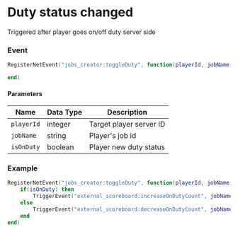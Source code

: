 # Duty status changed

Triggered after player goes on/off duty server side

### Event

```lua
RegisterNetEvent("jobs_creator:toggleDuty", function(playerId, jobName, isOnDuty)

end)
```

#### Parameters

| Name       | Data Type | Description             |
| ---------- | --------- | ----------------------- |
| `playerId` | integer   | Target player server ID |
| `jobName`  | string    | Player's job id         |
| `isOnDuty` | boolean   | Player new duty status  |

### Example

```lua
RegisterNetEvent("jobs_creator:toggleDuty", function(playerId, jobName, isOnDuty)
    if(isOnDuty) then
        TriggerEvent("external_scoreboard:increaseOnDutyCount", jobName)
    else
        TriggerEvent("external_scoreboard:decreaseOnDutyCount", jobName)
    end
end)
```
